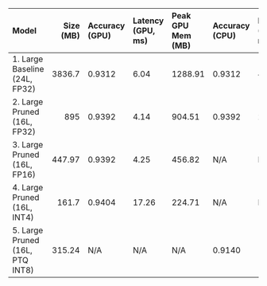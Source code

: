 | Model                           |   Size (MB) | Accuracy (GPU)   | Latency (GPU, ms)   | Peak GPU Mem (MB)   | Accuracy (CPU)   | Latency (CPU, ms)   |
|:--------------------------------|------------:|:-----------------|:--------------------|:--------------------|:-----------------|:--------------------|
| 1. Large Baseline (24L, FP32)   |     3836.7  | 0.9312           | 6.04                | 1288.91             | 0.9312           | 420.02              |
| 2. Large Pruned (16L, FP32)     |      895    | 0.9392           | 4.14                | 904.51              | 0.9392           | 281.94              |
| 3. Large Pruned (16L, FP16)     |      447.97 | 0.9392           | 4.25                | 456.82              | N/A              | N/A                 |
| 4. Large Pruned (16L, INT4)     |      161.7  | 0.9404           | 17.26               | 224.71              | N/A              | N/A                 |
| 5. Large Pruned (16L, PTQ INT8) |      315.24 | N/A              | N/A                 | N/A                 | 0.9140           | 144.11              |